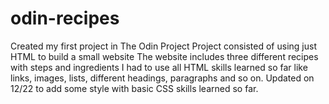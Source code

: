 # odin-recipes
Created my first project in The Odin Project
Project consisted of using just HTML to build a small website
The website includes three different recipes with steps and ingredients
I had to use all HTML skills learned so far like links, images, lists, different headings, paragraphs and so on. 
Updated on 12/22 to add some style with basic CSS skills learned so far.